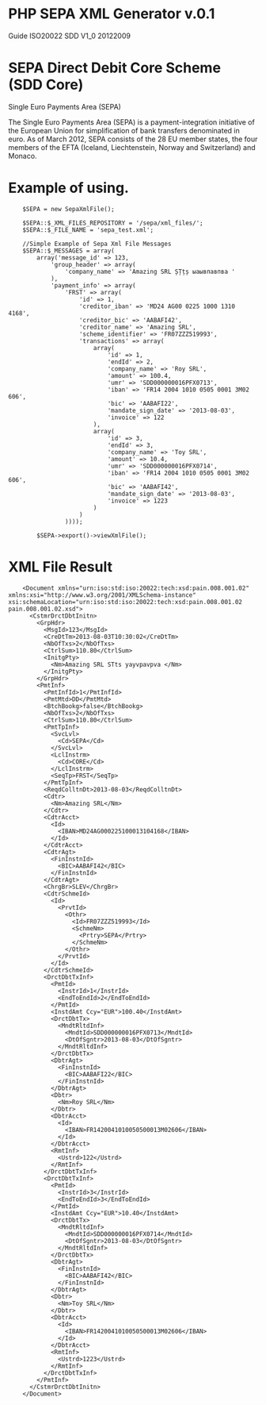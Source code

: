 PHP SEPA XML Generator v.0.1
====
Guide ISO20022 SDD  V1_0 20122009

SEPA Direct Debit Core Scheme (SDD Core) 
====

Single Euro Payments Area (SEPA)

The Single Euro Payments Area (SEPA) is a payment-integration initiative of the European Union for simplification of bank
transfers denominated in euro. As of March 2012, SEPA consists of the 28 EU member states, the four members of the EFTA
(Iceland, Liechtenstein, Norway and Switzerland) and Monaco.

Example of using.
====
        $SEPA = new SepaXmlFile();

        $SEPA::$_XML_FILES_REPOSITORY = '/sepa/xml_files/';
        $SEPA::$_FILE_NAME = 'sepa_test.xml';

        //Simple Example of Sepa Xml File Messages
        $SEPA::$_MESSAGES = array(
            array('message_id' => 123,
                'group_header' => array(
                    'company_name' => 'Amazing SRL ȘȚțș ыаывпавпва '
                ),
                'payment_info' => array(
                    'FRST' => array(
                        'id' => 1,
                        'creditor_iban' => 'MD24 AG00 0225 1000 1310 4168',
                        'creditor_bic' => 'AABAFI42',
                        'creditor_name' => 'Amazing SRL',
                        'scheme_identifier' => 'FR07ZZZ519993',
                        'transactions' => array(
                            array(
                                'id' => 1,
                                'endId' => 2,
                                'company_name' => 'Roy SRL',
                                'amount' => 100.4,
                                'umr' => 'SDD000000016PFX0713',
                                'iban' => 'FR14 2004 1010 0505 0001 3M02 606',
                                'bic' => 'AABAFI22',
                                'mandate_sign_date' => '2013-08-03',
                                'invoice' => 122
                            ),
                            array(
                                'id' => 3,
                                'endId' => 3,
                                'company_name' => 'Toy SRL',
                                'amount' => 10.4,
                                'umr' => 'SDD000000016PFX0714',
                                'iban' => 'FR14 2004 1010 0505 0001 3M02 606',
                                'bic' => 'AABAFI42',
                                'mandate_sign_date' => '2013-08-03',
                                'invoice' => 1223
                            )
                        )
                    ))));

            $SEPA->export()->viewXmlFile();
XML File Result
===

        <Document xmlns="urn:iso:std:iso:20022:tech:xsd:pain.008.001.02" xmlns:xsi="http://www.w3.org/2001/XMLSchema-instance" xsi:schemaLocation="urn:iso:std:iso:20022:tech:xsd:pain.008.001.02 pain.008.001.02.xsd">
          <CstmrDrctDbtInitn>
            <GrpHdr>
              <MsgId>123</MsgId>
              <CreDtTm>2013-08-03T10:30:02</CreDtTm>
              <NbOfTxs>2</NbOfTxs>
              <CtrlSum>110.80</CtrlSum>
              <InitgPty>
                <Nm>Amazing SRL STts yayvpavpva </Nm>
              </InitgPty>
            </GrpHdr>
            <PmtInf>
              <PmtInfId>1</PmtInfId>
              <PmtMtd>DD</PmtMtd>
              <BtchBookg>false</BtchBookg>
              <NbOfTxs>2</NbOfTxs>
              <CtrlSum>110.80</CtrlSum>
              <PmtTpInf>
                <SvcLvl>
                  <Cd>SEPA</Cd>
                </SvcLvl>
                <LclInstrm>
                  <Cd>CORE</Cd>
                </LclInstrm>
                <SeqTp>FRST</SeqTp>
              </PmtTpInf>
              <ReqdColltnDt>2013-08-03</ReqdColltnDt>
              <Cdtr>
                <Nm>Amazing SRL</Nm>
              </Cdtr>
              <CdtrAcct>
                <Id>
                  <IBAN>MD24AG000225100013104168</IBAN>
                </Id>
              </CdtrAcct>
              <CdtrAgt>
                <FinInstnId>
                  <BIC>AABAFI42</BIC>
                </FinInstnId>
              </CdtrAgt>
              <ChrgBr>SLEV</ChrgBr>
              <CdtrSchmeId>
                <Id>
                  <PrvtId>
                    <Othr>
                      <Id>FR07ZZZ519993</Id>
                      <SchmeNm>
                        <Prtry>SEPA</Prtry>
                      </SchmeNm>
                    </Othr>
                  </PrvtId>
                </Id>
              </CdtrSchmeId>
              <DrctDbtTxInf>
                <PmtId>
                  <InstrId>1</InstrId>
                  <EndToEndId>2</EndToEndId>
                </PmtId>
                <InstdAmt Ccy="EUR">100.40</InstdAmt>
                <DrctDbtTx>
                  <MndtRltdInf>
                    <MndtId>SDD000000016PFX0713</MndtId>
                    <DtOfSgntr>2013-08-03</DtOfSgntr>
                  </MndtRltdInf>
                </DrctDbtTx>
                <DbtrAgt>
                  <FinInstnId>
                    <BIC>AABAFI22</BIC>
                  </FinInstnId>
                </DbtrAgt>
                <Dbtr>
                  <Nm>Roy SRL</Nm>
                </Dbtr>
                <DbtrAcct>
                  <Id>
                    <IBAN>FR1420041010050500013M02606</IBAN>
                  </Id>
                </DbtrAcct>
                <RmtInf>
                  <Ustrd>122</Ustrd>
                </RmtInf>
              </DrctDbtTxInf>
              <DrctDbtTxInf>
                <PmtId>
                  <InstrId>3</InstrId>
                  <EndToEndId>3</EndToEndId>
                </PmtId>
                <InstdAmt Ccy="EUR">10.40</InstdAmt>
                <DrctDbtTx>
                  <MndtRltdInf>
                    <MndtId>SDD000000016PFX0714</MndtId>
                    <DtOfSgntr>2013-08-03</DtOfSgntr>
                  </MndtRltdInf>
                </DrctDbtTx>
                <DbtrAgt>
                  <FinInstnId>
                    <BIC>AABAFI42</BIC>
                  </FinInstnId>
                </DbtrAgt>
                <Dbtr>
                  <Nm>Toy SRL</Nm>
                </Dbtr>
                <DbtrAcct>
                  <Id>
                    <IBAN>FR1420041010050500013M02606</IBAN>
                  </Id>
                </DbtrAcct>
                <RmtInf>
                  <Ustrd>1223</Ustrd>
                </RmtInf>
              </DrctDbtTxInf>
            </PmtInf>
          </CstmrDrctDbtInitn>
        </Document>

